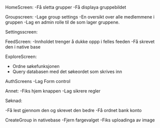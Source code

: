 

HomeScreen: 
-Få sletta grupper
-Få displaya gruppebildet


Groupscreen:
-Lage group settings 
-En oversikt over alle medlemmene i gruppen
-Lag en admin rolle til de som lager gruppene. 

Settingsscreen: 


FeedScreen: 
-Innholdet trenger å dukke oppp i felles feeden 
-Få skrevet den i native base  


ExploreScreen:
- Ordne søkefunksjonen
- Query databasen med det søkeordet som skrives inn

AuthScreens
-Lag Form control

Annet: 
-Fiks hjem knappen 
-Lag sikrere regler 

Søknad: 

-Få lest gjennom den og skrevet den bedre 
-Få ordnet bank konto 





CreateGroup in nativebase 
-Fjern fargevalget 
-Fiks uploadinga av image


